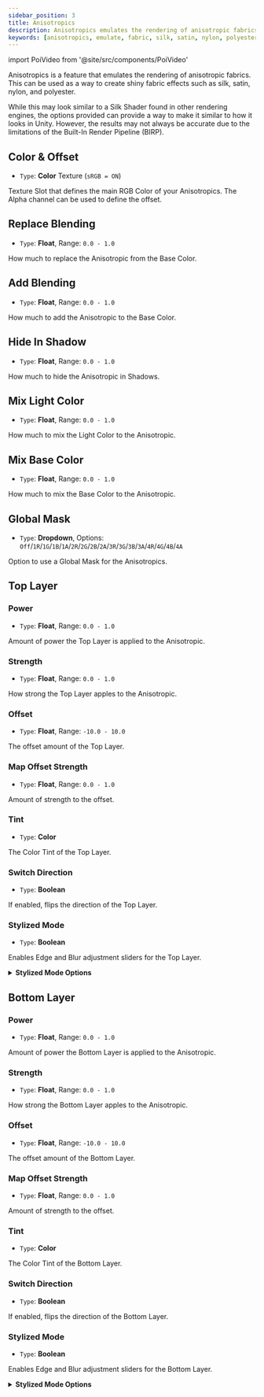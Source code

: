 ```yaml
---
sidebar_position: 3
title: Anisotropics
description: Anisotropics emulates the rendering of anisotropic fabrics, used as a way to create shiny fabric effects like silk, satin, nylon, and polyester.
keywords: [anisotropics, emulate, fabric, silk, satin, nylon, polyester, shading, poiyomi, shader]
---
```

import PoiVideo from '@site/src/components/PoiVideo'

Anisotropics is a feature that emulates the rendering of anisotropic fabrics. This can be used as a way to create shiny fabric effects such as silk, satin, nylon, and polyester.

While this may look similar to a Silk Shader found in other rendering engines, the options provided can provide a way to make it similar to how it looks in Unity. However, the results may not always be accurate due to the limitations of the Built-In Render Pipeline (BIRP).

## Color & Offset

- `Type`: **Color** Texture (`sRGB = ON`)

Texture Slot that defines the main RGB Color of your Anisotropics. The Alpha channel can be used to define the offset.

## Replace Blending

- `Type`: **Float**, Range: `0.0 - 1.0`

How much to replace the Anisotropic from the Base Color.

## Add Blending

- `Type`: **Float**, Range: `0.0 - 1.0`

How much to add the Anisotropic to the Base Color.

## Hide In Shadow

- `Type`: **Float**, Range: `0.0 - 1.0`

How much to hide the Anisotropic in Shadows.

## Mix Light Color

- `Type`: **Float**, Range: `0.0 - 1.0`

How much to mix the Light Color to the Anisotropic.

## Mix Base Color

- `Type`: **Float**, Range: `0.0 - 1.0`

How much to mix the Base Color to the Anisotropic.

## Global Mask

- `Type`: **Dropdown**, Options: `Off`/`1R`/`1G`/`1B`/`1A`/`2R`/`2G`/`2B`/`2A`/`3R`/`3G`/`3B`/`3A`/`4R`/`4G`/`4B`/`4A`

Option to use a Global Mask for the Anisotropics.

## Top Layer

### Power

- `Type`: **Float**, Range: `0.0 - 1.0`

Amount of power the Top Layer is applied to the Anisotropic.

### Strength

- `Type`: **Float**, Range: `0.0 - 1.0`

How strong the Top Layer apples to the Anisotropic.

### Offset

- `Type`: **Float**, Range: `-10.0 - 10.0`

The offset amount of the Top Layer.

### Map Offset Strength

- `Type`: **Float**, Range: `0.0 - 1.0`

Amount of strength to the offset.

### Tint

- `Type`: **Color**

The Color Tint of the Top Layer.

### Switch Direction

- `Type`: **Boolean**

If enabled, flips the direction of the Top Layer.

### Stylized Mode

- `Type`: **Boolean**

Enables Edge and Blur adjustment sliders for the Top Layer.

<details>
<summary><b>Stylized Mode Options</b></summary>

#### Edge

- `Type`: **Float**, Range: `0.0 - 1.0`

How much to adjust the Edge of the Top Layer.

#### Blur

- `Type`: **Float**, Range: `0.0 - 1.0`

How much to Blur the Edge of the Top Layer.

</details>

## Bottom Layer

### Power

- `Type`: **Float**, Range: `0.0 - 1.0`

Amount of power the Bottom Layer is applied to the Anisotropic.

### Strength

- `Type`: **Float**, Range: `0.0 - 1.0`

How strong the Bottom Layer apples to the Anisotropic.

### Offset

- `Type`: **Float**, Range: `-10.0 - 10.0`

The offset amount of the Bottom Layer.

### Map Offset Strength

- `Type`: **Float**, Range: `0.0 - 1.0`

Amount of strength to the offset.

### Tint

- `Type`: **Color**

The Color Tint of the Bottom Layer.

### Switch Direction

- `Type`: **Boolean**

If enabled, flips the direction of the Bottom Layer.

### Stylized Mode

- `Type`: **Boolean**

Enables Edge and Blur adjustment sliders for the Bottom Layer.

<details>
<summary><b>Stylized Mode Options</b></summary>

#### Edge

- `Type`: **Float**, Range: `0.0 - 1.0`

How much to adjust the Edge of the Bottom Layer.

#### Blur

- `Type`: **Float**, Range: `0.0 - 1.0`

How much to Blur the Edge of the Bottom Layer.

</details>